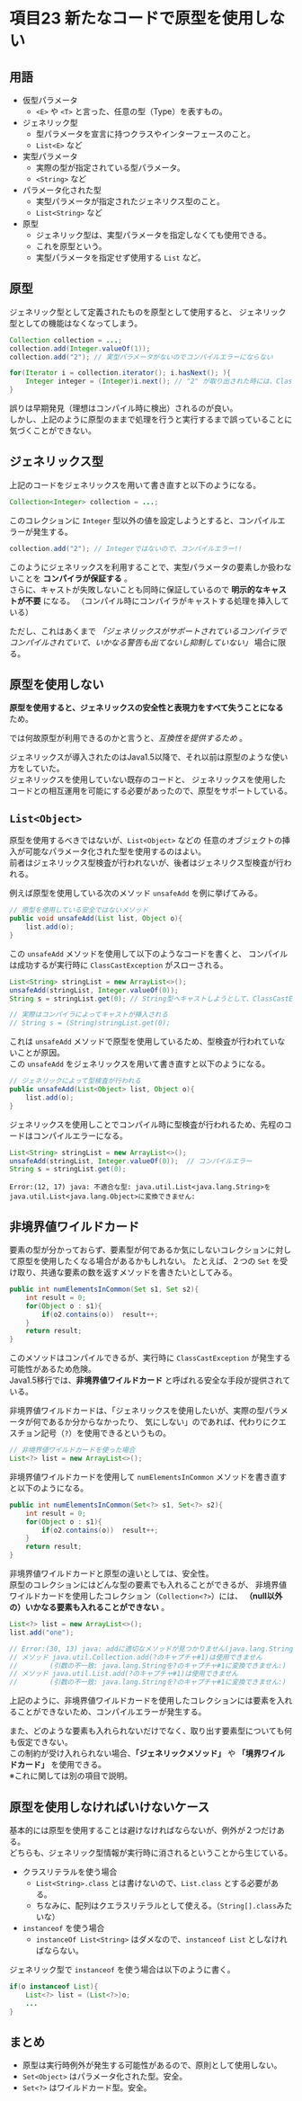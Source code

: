# 項目23 新たなコードで原型を使用しない

## 用語

* 仮型パラメータ
  * `<E>` や `<T>` と言った、任意の型（Type）を表すもの。
* ジェネリック型
  * 型パラメータを宣言に持つクラスやインターフェースのこと。
  * `List<E>` など
* 実型パラメータ
  * 実際の型が指定されている型パラメータ。
  * `<String>` など
* パラメータ化された型
  * 実型パラメータが指定されたジェネリクス型のこと。
  * `List<String>` など
* 原型
  * ジェネリック型は、実型パラメータを指定しなくても使用できる。
  * これを原型という。
  * 実型パラメータを指定せず使用する `List` など。


## 原型

ジェネリック型として定義されたものを原型として使用すると、
ジェネリック型としての機能はなくなってしまう。  

```java
Collection collection = ...;
collection.add(Integer.valueOf(1));
collection.add("2"); // 実型パラメータがないのでコンパイルエラーにならない

for(Iterator i = collection.iterator(); i.hasNext(); ){
    Integer integer = (Integer)i.next(); // "2" が取り出された時には、ClassCastException がスローされる
}
```

誤りは早期発見（理想はコンパイル時に検出）されるのが良い。  
しかし、上記のように原型のままで処理を行うと実行するまで誤っていることに気づくことができない。  


## ジェネリックス型

上記のコードをジェネリックスを用いて書き直すと以下のようになる。

```java
Collection<Integer> collection = ...;
```

このコレクションに `Integer` 型以外の値を設定しようとすると、コンパイルエラーが発生する。

```java
collection.add("2"); // Integerではないので、コンパイルエラー!!
```

このようにジェネリックスを利用することで、実型パラメータの要素しか扱わないことを **コンパイラが保証する** 。  
さらに、キャストが失敗しないことも同時に保証しているので **明示的なキャストが不要** になる。
（コンパイル時にコンパイラがキャストする処理を挿入している）  

ただし、これはあくまで *「ジェネリックスがサポートされているコンパイラでコンパイルされていて、いかなる警告も出てないし抑制していない」* 場合に限る。


## 原型を使用しない

**原型を使用すると、ジェネリックスの安全性と表現力をすべて失うことになる** ため。  

では何故原型が利用できるのかと言うと、*互換性を提供するため* 。

ジェネリックスが導入されたのはJava1.5以降で、それ以前は原型のような使い方をしていた。  
ジェネリックスを使用していない既存のコードと、
ジェネリックスを使用したコードとの相互運用を可能にする必要があったので、原型をサポートしている。


## `List<Object>`

原型を使用するべきではないが、`List<Object>` などの
任意のオブジェクトの挿入が可能なパラメータ化された型を使用するのはよい。  
前者はジェネリックス型検査が行われないが、後者はジェネリクス型検査が行われる。

例えば原型を使用している次のメソッド `unsafeAdd` を例に挙げてみる。

```java
// 原型を使用している安全ではないメソッド
public void unsafeAdd(List list, Object o){
    list.add(o);
}
```

この `unsafeAdd` メソッドを使用して以下のようなコードを書くと、
コンパイルは成功するが実行時に `ClassCastException` がスローされる。

```java
List<String> stringList = new ArrayList<>();
unsafeAdd(stringList, Integer.valueOf(0));
String s = stringList.get(0); // String型へキャストしようとして、ClassCastException がスロー!!

// 実際はコンパイラによってキャストが挿入される
// String s = (String)stringList.get(0); 
```

これは `unsafeAdd` メソッドで原型を使用しているため、型検査が行われていないことが原因。  
この `unsafeAdd` をジェネリックスを用いて書き直すと以下のようになる。

```java
// ジェネリックによって型検査が行われる
public unsafeAdd(List<Object> list, Object o){
    list.add(o);
}
```

ジェネリックスを使用しことでコンパイル時に型検査が行われるため、先程のコードはコンパイルエラーになる。


```java
List<String> stringList = new ArrayList<>();
unsafeAdd(stringList, Integer.valueOf(0));  // コンパイルエラー
String s = stringList.get(0);
```

```
Error:(12, 17) java: 不適合な型: java.util.List<java.lang.String>をjava.util.List<java.lang.Object>に変換できません:
```


## 非境界値ワイルドカード

要素の型が分かっておらず、要素型が何であるか気にしないコレクションに対して原型を使用したくなる場合があるかもしれない。
たとえば、２つの `Set` を受け取り、共通な要素の数を返すメソッドを書きたいとしてみる。

```java
public int numElementsInCommon(Set s1, Set s2){
    int result = 0;
    for(Object o : s1){
        if(o2.contains(o))  result++;
    }
    return result;
}
```

このメソッドはコンパイルできるが、実行時に `ClassCastException` が発生する可能性があるため危険。  
Java1.5移行では、**非境界値ワイルドカード** と呼ばれる安全な手段が提供されている。

非境界値ワイルドカードは、「ジェネリックスを使用したいが、実際の型パラメータが何であるか分からなかったり、
気にしない」のであれば、代わりにクエスチョン記号（`?`）を使用できるというもの。

```java
// 非境界値ワイルドカードを使った場合
List<?> list = new ArrayList<>();
```

非境界値ワイルドカードを使用して `numElementsInCommon` メソッドを書き直すと以下のようになる。

```java
public int numElementsInCommon(Set<?> s1, Set<?> s2){
    int result = 0;
    for(Object o : s1){
        if(o2.contains(o))  result++;
    }
    return result;
}
```

非境界値ワイルドカードと原型の違いとしては、安全性。  
原型のコレクションにはどんな型の要素でも入れることができるが、
非境界値ワイルドカードを使用したコレクション（`Collection<?>`）には、
**（null以外の）いかなる要素も入れることができない** 。

```java
List<?> list = new ArrayList<>();
list.add("one");

// Error:(30, 13) java: addに適切なメソッドが見つかりません(java.lang.String)
// メソッド java.util.Collection.add(?のキャプチャ#1)は使用できません
//        (引数の不一致: java.lang.Stringを?のキャプチャ#1に変換できません:)
// メソッド java.util.List.add(?のキャプチャ#1)は使用できません
//        (引数の不一致: java.lang.Stringを?のキャプチャ#1に変換できません:)
```

上記のように、非境界値ワイルドカードを使用したコレクションには要素を入れることができないため、コンパイルエラーが発生する。  

また、どのような要素も入れられないだけでなく、取り出す要素型についても何も仮定できない。  
この制約が受け入れられない場合、**「ジェネリックメソッド」** や **「境界ワイルドカード」** を使用できる。  
※これに関しては別の項目で説明。


## 原型を使用しなければいけないケース

基本的には原型を使用することは避けなければならないが、例外が２つだけある。  
どちらも、ジェネリック型情報が実行時に消されるということから生じている。

* クラスリテラルを使う場合
  * `List<String>.class` とは書けないので、`List.class` とする必要がある。
  * ちなみに、配列はクエラスリテラルとして使える。（`String[].class`みたいな）
* `instanceof` を使う場合
  * `instanceOf List<String>` はダメなので、`instanceof List` としなければならない。


ジェネリック型で `instanceof` を使う場合は以下のように書く。

```java
if(o instanceof List){
    List<?> list = (List<?>)o;
    ...
}
```


## まとめ

* 原型は実行時例外が発生する可能性があるので、原則として使用しない。
* `Set<Object>` はパラメータ化された型。安全。
* `Set<?>` はワイルドカード型。安全。